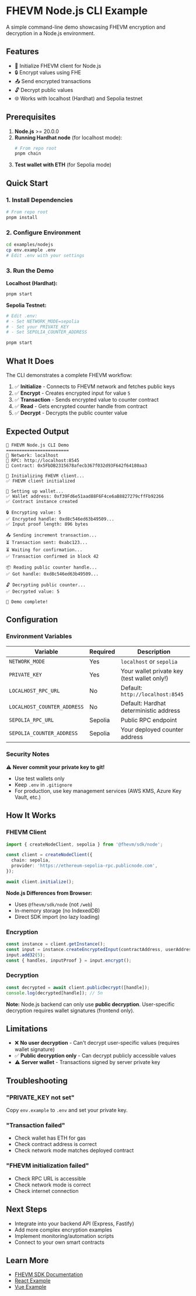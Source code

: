 # FHEVM Node.js CLI Example

A simple command-line demo showcasing FHEVM encryption and decryption in a Node.js environment.

## Features

- 🔐 Initialize FHEVM client for Node.js
- 🔒 Encrypt values using FHE
- 📤 Send encrypted transactions
- 🔓 Decrypt public values
- 🌐 Works with localhost (Hardhat) and Sepolia testnet

## Prerequisites

1. **Node.js** >= 20.0.0
2. **Running Hardhat node** (for localhost mode):
   ```bash
   # From repo root
   pnpm chain
   ```
3. **Test wallet with ETH** (for Sepolia mode)

## Quick Start

### 1. Install Dependencies

```bash
# From repo root
pnpm install
```

### 2. Configure Environment

```bash
cd examples/nodejs
cp env.example .env
# Edit .env with your settings
```

### 3. Run the Demo

**Localhost (Hardhat):**
```bash
pnpm start
```

**Sepolia Testnet:**
```bash
# Edit .env:
# - Set NETWORK_MODE=sepolia
# - Set your PRIVATE_KEY
# - Set SEPOLIA_COUNTER_ADDRESS

pnpm start
```

## What It Does

The CLI demonstrates a complete FHEVM workflow:

1. ✅ **Initialize** - Connects to FHEVM network and fetches public keys
2. ✅ **Encrypt** - Creates encrypted input for value `5`
3. ✅ **Transaction** - Sends encrypted value to counter contract
4. ✅ **Read** - Gets encrypted counter handle from contract
5. ✅ **Decrypt** - Decrypts the public counter value

## Expected Output

```
🚀 FHEVM Node.js CLI Demo
========================
📍 Network: localhost
🔗 RPC: http://localhost:8545
📝 Contract: 0x5FbDB2315678afecb367f032d93F642f64180aa3

🔐 Initializing FHEVM client...
✅ FHEVM client initialized

🔑 Setting up wallet...
✅ Wallet address: 0xf39Fd6e51aad88F6F4ce6aB8827279cffFb92266
✅ Contract instance created

🔒 Encrypting value: 5
✅ Encrypted handle: 0xd8c546ed63b49509...
✅ Input proof length: 896 bytes

📤 Sending increment transaction...
⏳ Transaction sent: 0xabc123...
⏳ Waiting for confirmation...
✅ Transaction confirmed in block 42

📦 Reading public counter handle...
✅ Got handle: 0xd8c546ed63b49509...

🔓 Decrypting public counter...
✅ Decrypted value: 5

🎉 Demo complete!
```

## Configuration

### Environment Variables

| Variable | Required | Description |
|----------|----------|-------------|
| `NETWORK_MODE` | Yes | `localhost` or `sepolia` |
| `PRIVATE_KEY` | Yes | Your wallet private key (test wallet only!) |
| `LOCALHOST_RPC_URL` | No | Default: `http://localhost:8545` |
| `LOCALHOST_COUNTER_ADDRESS` | No | Default: Hardhat deterministic address |
| `SEPOLIA_RPC_URL` | Sepolia | Public RPC endpoint |
| `SEPOLIA_COUNTER_ADDRESS` | Sepolia | Your deployed counter address |

### Security Notes

⚠️ **Never commit your private key to git!**
- Use test wallets only
- Keep `.env` in `.gitignore`
- For production, use key management services (AWS KMS, Azure Key Vault, etc.)

## How It Works

### FHEVM Client

```typescript
import { createNodeClient, sepolia } from '@fhevm/sdk/node';

const client = createNodeClient({
  chain: sepolia,
  provider: 'https://ethereum-sepolia-rpc.publicnode.com',
});

await client.initialize();
```

**Node.js Differences from Browser:**
- Uses `@fhevm/sdk/node` (not `/web`)
- In-memory storage (no IndexedDB)
- Direct SDK import (no lazy loading)

### Encryption

```typescript
const instance = client.getInstance();
const input = instance.createEncryptedInput(contractAddress, userAddress);
input.add32(5);
const { handles, inputProof } = input.encrypt();
```

### Decryption

```typescript
const decrypted = await client.publicDecrypt([handle]);
console.log(decrypted[handle]); // 5n
```

**Note:** Node.js backend can only use **public decryption**. User-specific decryption requires wallet signatures (frontend only).

## Limitations

- ❌ **No user decryption** - Can't decrypt user-specific values (requires wallet signature)
- ✅ **Public decryption only** - Can decrypt publicly accessible values
- ⚠️ **Server wallet** - Transactions signed by server private key

## Troubleshooting

### "PRIVATE_KEY not set"
Copy `env.example` to `.env` and set your private key.

### "Transaction failed"
- Check wallet has ETH for gas
- Check contract address is correct
- Check network mode matches deployed contract

### "FHEVM initialization failed"
- Check RPC URL is accessible
- Check network mode is correct
- Check internet connection

## Next Steps

- Integrate into your backend API (Express, Fastify)
- Add more complex encryption examples
- Implement monitoring/automation scripts
- Connect to your own smart contracts

## Learn More

- [FHEVM SDK Documentation](../../packages/fhevm-sdk/README.md)
- [React Example](../nextjs/README.md)
- [Vue Example](../vue/README.md)

